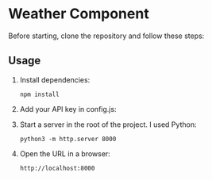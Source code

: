 # Weather Component

Before starting, clone the repository and follow these steps:

## Usage
1. Install dependencies:
    ```
    npm install
    ```

2. Add your API key in config.js:


3. Start a server in the root of the project. I used Python:
    ```
    python3 -m http.server 8000
    ```

4. Open the URL in a browser:
    ```
    http://localhost:8000
    ```
